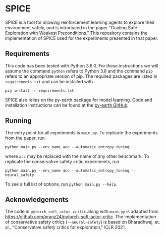 # SPICE

SPICE is a tool for allowing reinforcement learning agents to explore their
environment safely, and is introduced in the paper "Guiding Safe Exploration
with Weakest Preconditions." This repository contains the implementation of
SPICE used for the experiments presented in that paper.

## Requirements

This code has been tested with Python 3.8.0. For these instructions we will
assume the command `python` refers to Python 3.8 and the command `pip` refers
to an appropriate version of pip. The required packages are listed in
`requirements.txt` and can be installed with

    pip install -r requirements.txt

SPICE also relies on the py-earth package for model learning. Code and
installation instructions can be found at the [py-earth
GitHub](https://github.com/scikit-learn-contrib/py-earth).

## Running

The entry point for all experiments is `main.py`. To replicate the experiments
from the paper, run

    python main.py --env_name acc --automatic_entropy_tuning

where `acc` may be replaced with the name of any other benchmark. To replicate
the conservative safety critic experiments, run

    python main.py --env_name acc --automatic_entropy_tuning --neural_safety

To see a full list of options, run `python main.py --help`.

## Acknowledgements

The code in `pytorch_soft_actor_critic` along with `main.py` is adapted from
<https://github.com/pranz24/pytorch-soft-actor-critic>. The implementation of
conservative safety critics (`--neural-safety`) is based on Bharadhwaj, et.
al., "Conservative safety critics for exploration," ICLR 2021.
